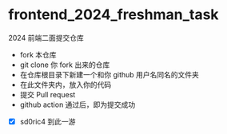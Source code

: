 # frontend_2024_freshman_task

2024 前端二面提交仓库

- fork 本仓库
- git clone 你 fork 出来的仓库
- 在仓库根目录下新建一个和你 github 用户名同名的文件夹
- 在此文件夹内，放入你的代码
- 提交 Pull request
- github action 通过后，即为提交成功

- [x] sd0ric4 到此一游

